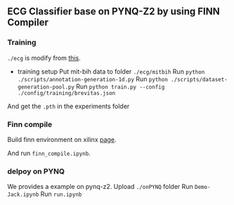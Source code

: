 ## ECG Classifier base on PYNQ-Z2 by using FINN Compiler

### Training
`./ecg` is modify from [this]("https://github.com/lxdv/ecg-classification").
* training setup
Put mit-bih data to folder `./ecg/mitbih`
Run `python ./scripts/annotation-generation-1d.py`
Run `python ./scripts/dataset-generation-pool.py`
Run `python train.py --config ./config/training/brevitas.json`

And get the `.pth` in the experiments folder

### Finn compile
Build finn environment on xilinx [page]("https://github.com/Xilinx/finn").

And run `finn_compile.ipynb`.

### delpoy on PYNQ
We provides a example on pynq-z2.
Upload `./onPYNQ` folder
Run `Demo-Jack.ipynb`
Run `run.ipynb`